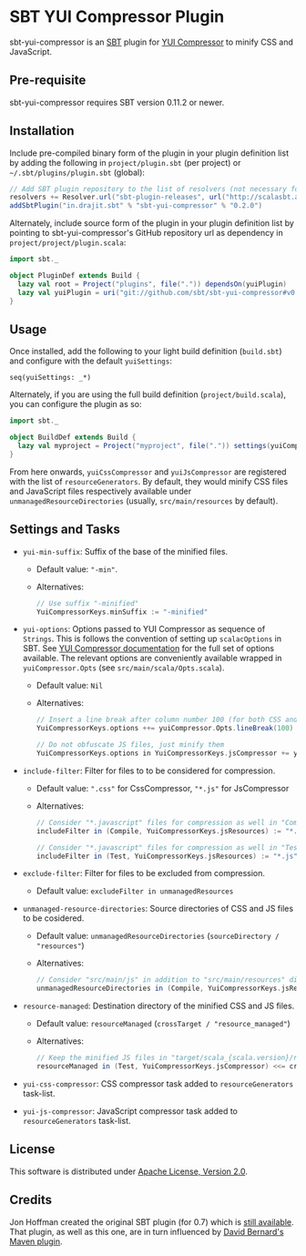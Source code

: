 # SBT YUI Compressor Plugin

sbt-yui-compressor is an [SBT][1] plugin for [YUI Compressor][2] to minify CSS and JavaScript.


## Pre-requisite

sbt-yui-compressor requires SBT version 0.11.2 or newer.


## Installation

Include pre-compiled binary form of the plugin in your plugin definition list by adding the following in `project/plugin.sbt` (per project) or `~/.sbt/plugins/plugin.sbt` (global):

```scala
// Add SBT plugin repository to the list of resolvers (not necessary for SBT 0.12 onwards)
resolvers += Resolver.url("sbt-plugin-releases", url("http://scalasbt.artifactoryonline.com/scalasbt/sbt-plugin-releases/"))(Resolver.ivyStylePatterns)
addSbtPlugin("in.drajit.sbt" % "sbt-yui-compressor" % "0.2.0")
```

Alternately, include source form of the plugin in your plugin definition list by pointing to sbt-yui-compressor's GitHub repository url as dependency in `project/project/plugin.scala`:

```scala
import sbt._

object PluginDef extends Build {
  lazy val root = Project("plugins", file(".")) dependsOn(yuiPlugin)
  lazy val yuiPlugin = uri("git://github.com/sbt/sbt-yui-compressor#v0.2.0")
}
```


## Usage

Once installed, add the following to your light build definition (`build.sbt`) and configure with the default `yuiSettings`:

    seq(yuiSettings: _*)

Alternately, if you are using the full build definition (`project/build.scala`), you can configure the plugin as so:

```scala
import sbt._

object BuildDef extends Build {
  lazy val myproject = Project("myproject", file(".")) settings(yuiCompressor.Plugin.yuiSettings: _*)
}
```

From here onwards, `yuiCssCompressor` and `yuiJsCompressor` are registered with the list of `resourceGenerators`. By default, they would minify CSS files and JavaScript files respectively available under `unmanagedResourceDirectories` (usually, `src/main/resources` by default).


## Settings and Tasks

* `yui-min-suffix`: Suffix of the base of the minified files.
    * Default value: `"-min"`.
    * Alternatives:

        ```scala
        // Use suffix "-minified"
        YuiCompressorKeys.minSuffix := "-minified"
        ```

* `yui-options`: Options passed to YUI Compressor as sequence of `Strings`. This is follows the convention of setting up `scalacOptions` in SBT. See [YUI Compressor documentation][3] for the full set of options available. The relevant options are conveniently available wrapped in `yuiCompressor.Opts` (see `src/main/scala/Opts.scala`).
    * Default value: `Nil`
    * Alternatives:

        ```scala
        // Insert a line break after column number 100 (for both CSS and JS files)
        YuiCompressorKeys.options ++= yuiCompressor.Opts.lineBreak(100)

        // Do not obfuscate JS files, just minify them
        YuiCompressorKeys.options in YuiCompressorKeys.jsCompressor += yuiCompressor.Opts.js.nomunge
        ```

* `include-filter`: Filter for files to to be considered for compression.
    * Default value: `".css"` for CssCompressor, `"*.js"` for JsCompressor
    * Alternatives:

        ```scala
        // Consider "*.javascript" files for compression as well in "Compile" scope
        includeFilter in (Compile, YuiCompressorKeys.jsResources) := "*.js" | "*.javascript"

        // Consider "*.javascript" files for compression as well in "Test" scope
        includeFilter in (Test, YuiCompressorKeys.jsResources) := "*.js" | "*.javascript"
        ```

* `exclude-filter`: Filter for files to be excluded from compression.
    * Default value: `excludeFilter in unmanagedResources`

* `unmanaged-resource-directories`: Source directories of CSS and JS files to be cosidered.
    * Default value: `unmanagedResourceDirectories` (`sourceDirectory / "resources"`)
    * Alternatives:

        ```scala
        // Consider "src/main/js" in addition to "src/main/resources" directory in "Compile" scope
        unmanagedResourceDirectories in (Compile, YuiCompressorKeys.jsResources) <+= sourceDirectory / "js"
        ```

* `resource-managed`: Destination directory of the minified CSS and JS files.
    * Default value: `resourceManaged` (`crossTarget / "resource_managed"`)
    * Alternatives:

        ```scala
        // Keep the minified JS files in "target/scala_{scala.version}/resource_managed_js" instead in "Test" scope
        resourceManaged in (Test, YuiCompressorKeys.jsCompressor) <<= crossTarget / "resource_managed_js"
        ```

* `yui-css-compressor`: CSS compressor task added to `resourceGenerators` task-list.

* `yui-js-compressor`: JavaScript compressor task added to `resourceGenerators` task-list.


## License

This software is distributed under [Apache License, Version 2.0][6].


## Credits

Jon Hoffman created the original SBT plugin (for 0.7) which is [still available][4].
That plugin, as well as this one, are in turn influenced by [David Bernard's Maven plugin][5].


[1]: http://github.com/harrah/xsbt
[2]: http://developer.yahoo.com/yui/compressor
[3]: http://github.com/yui/yuicompressor/blob/master/doc/README
[4]: http://github.com/hoffrocket/sbt-yui
[5]: http://github.com/davidB/yuicompressor-maven-plugin
[6]: http://www.apache.org/licenses/LICENSE-2.0.txt
